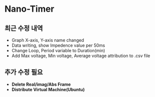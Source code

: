 # Nano-Timer

## 최근 수정 내역
- Graph X-axis, Y-axis name changed
- Data writing, show Impedence value per 50ms
- Change Loop, Period variable to Duration(min)
- Add Max voltage, Min voltage, Average voltage attribution to .csv file

## 추가 수정 필요
- **Delete Real/imag/Abs Frame**
- **Distribute Virtual Machine(Ubuntu)**
